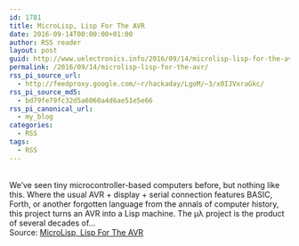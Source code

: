 ```yaml
---
id: 1781
title: MicroLisp, Lisp For The AVR
date: 2016-09-14T00:00:00+01:00
author: RSS reader
layout: post
guid: http://www.uelectronics.info/2016/09/14/microlisp-lisp-for-the-avr/
permalink: /2016/09/14/microlisp-lisp-for-the-avr/
rss_pi_source_url:
  - http://feedproxy.google.com/~r/hackaday/LgoM/~3/x0IJVxraGkc/
rss_pi_source_md5:
  - bd79fe79fc32d5a6060a4d6ae51e5e66
rss_pi_canonical_url:
  - my_blog
categories:
  - RSS
tags:
  - RSS
---
```

&#013;  
We’ve seen tiny microcontroller-based computers before, but nothing like this. Where the usual AVR + display + serial connection features BASIC, Forth, or another forgotten language from the annals of computer history, this project turns an AVR into a Lisp machine. The μλ project is the product of several decades of…&#013;  
Source: <a href="http://feedproxy.google.com/~r/hackaday/LgoM/~3/x0IJVxraGkc/" target="_blank">MicroLisp, Lisp For The AVR</a>